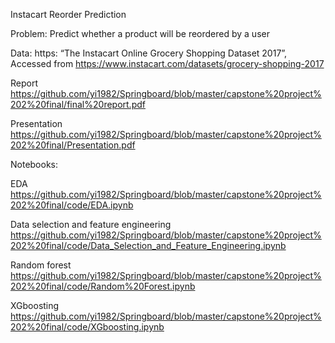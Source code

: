 Instacart Reorder Prediction

Problem: Predict whether a product will be reordered by a user

Data: https: “The Instacart Online Grocery Shopping Dataset 2017”, Accessed from https://www.instacart.com/datasets/grocery-shopping-2017 

Report   https://github.com/yi1982/Springboard/blob/master/capstone%20project%202%20final/final%20report.pdf

Presentation   https://github.com/yi1982/Springboard/blob/master/capstone%20project%202%20final/Presentation.pdf

Notebooks:

EDA   https://github.com/yi1982/Springboard/blob/master/capstone%20project%202%20final/code/EDA.ipynb

Data selection and feature engineering   https://github.com/yi1982/Springboard/blob/master/capstone%20project%202%20final/code/Data_Selection_and_Feature_Engineering.ipynb

Random forest   https://github.com/yi1982/Springboard/blob/master/capstone%20project%202%20final/code/Random%20Forest.ipynb

XGboosting   https://github.com/yi1982/Springboard/blob/master/capstone%20project%202%20final/code/XGboosting.ipynb
